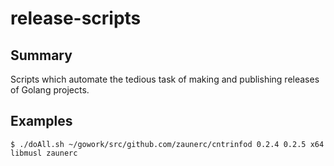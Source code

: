 # release-scripts

## Summary

Scripts which automate the tedious task of making and publishing releases of Golang projects.

## Examples

````
$ ./doAll.sh ~/gowork/src/github.com/zaunerc/cntrinfod 0.2.4 0.2.5 x64 libmusl zaunerc
````
